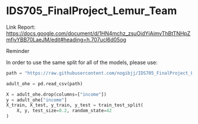 # IDS705_FinalProject_Lemur_Team

Link Report:
https://docs.google.com/document/d/1HN4mchz_zsuOidYjAimyThBtTNHpZmfiyYBB70LaeJM/edit#heading=h.707ucl6d05og


Reminder

In order to use the same split for all of the models, please use:

```python
path = "https://raw.githubusercontent.com/nogibjj/IDS705_FinalProject_Lemur_Team/main/01_clean_data/adult_ohe.csv"

adult_ohe = pd.read_csv(path)

X = adult_ohe.drop(columns=["income"])
y = adult_ohe["income"]
X_train, X_test, y_train, y_test = train_test_split(
    X, y, test_size=0.2, random_state=42
)

```

